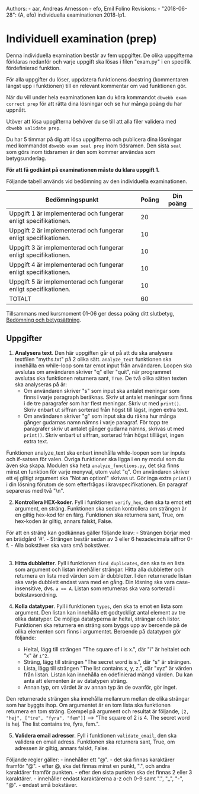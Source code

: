 Authors:
    - aar, Andreas Arnesson
    - efo, Emil Folino
Revisions:
    - "2018-06-28": (A, efo) individuella examinationen 2018-lp1.


Individuell examination (prep)
==================================

Denna individuella examination består av fem uppgifter. De olika uppgifterna förklaras nedanför och varje uppgift ska lösas i filen "exam.py" i en specifik fördefinierad funktion.

För alla uppgifter du löser, uppdatera funktionens docstring (kommentaren längst upp i funktionen) till en relevant kommentar om vad funktionen gör.

När du vill under hela examinationen kan du köra kommandot `dbwebb exam correct prep` för att rätta dina lösningar och se hur många poäng du har uppnått.

Utöver att lösa uppgifterna behöver du se till att alla filer validera med `dbwebb validate prep`.

Du har 5 timmar på dig att lösa uppgifterna och publicera dina lösningar med kommandot `dbwebb exam seal prep` inom tidsramen. Den sista `seal` som görs inom tidsramen är den som kommer användas som betygsunderlag.

**För att få godkänt på examinationen måste du klara uppgift 1.**

Följande tabell används vid bedömning av den individuella examinationen.

| Bedömningspunkt | Poäng | Din poäng |
|-----------------|-------|-----------|
| Uppgift 1 är implementerad och fungerar enligt specifikationen. | 20 | |
| Uppgift 2 är implementerad och fungerar enligt specifikationen. | 10 | |
| Uppgift 3 är implementerad och fungerar enligt specifikationen. | 10 | |
| Uppgift 4 är implementerad och fungerar enligt specifikationen. | 10 | |
| Uppgift 5 är implementerad och fungerar enligt specifikationen. | 10 | |
| TOTALT | 60 | |

Tillsammans med kursmoment 01-06 ger dessa poäng ditt slutbetyg, [Bedömning och betygsättning](http://dbwebb.se/kurser/faq/bedomning-och-betygsattning-individuell).


Uppgifter
---------------------------------

1. **Analysera text**. Den här uppgiften går ut på att du ska analysera textfilen "myths.txt" på 2 olika sätt. `analyze_text` funktionen ska innehålla en while-loop som tar emot input från användaren. Loopen ska avslutas om användaren skriver "q" eller "quit", när programmet avslutas ska funktionen returnera sant, `True`.
De två olika sätten texten ska analyseras på är:
    - Om användaren skriver "s" som input ska antalet meningar som finns i varje paragraph beräknas. Skriv ut antalet meningar som finns i de tre paragrafer som har flest meningar. Skriv ut med `print()`. Skriv enbart ut siffran sorterad från högst till lägst, ingen extra text.
    - Om användaren skriver "g" som input ska du räkna hur många gånger gudarnas namn nämns i varje paragraf. För topp tre paragrafer skriv ut antalet gånger gudarna nämns, skrivas ut med `print()`. Skriv enbart ut siffran, sorterad från högst tilllägst, ingen extra text.

 Funktionen analyze_text ska enbart innehålla while-loopen som tar inputs och if-satsen för valen. Övriga funktioner ska ligga i en ny modul som du även ska skapa. Modulen ska heta `analyze_functions.py`, det ska finns minst en funktion för varje menyval, utom valet "q". Om användaren skriver ett ej giltigt argument ska "Not an option!" skrivas ut. Gör inga extra `print()` i din lösning förutom de som efterfrågas i kravspecifikationen. En paragraf separeras med två "\n".

2. **Kontrollera HEX-koder**. Fyll i funktionen `verify_hex`, den ska ta emot ett argument, en sträng. Funktionen ska sedan kontrollera om strängen är en giltig hex-kod för en färg. Funktionen ska returnera sant, True, om hex-koden är giltig, annars falskt, False.

 För att en sträng kan godkännas gäller följande krav:
    - Strängen börjar med en brädgård '#'.
    - Strängen består sedan av 3 eller 6 hexadecimala siffror 0-f.
    - Alla bokstäver ska vara små bokstäver.<br><br>

3. **Hitta dubbletter**. Fyll i funktionen `find_duplicates`, den ska ta en lista som argument och listan innehåller strängar. Hitta alla dubbletter och returnera en lista med värden som är dubbletter. I den returnerade listan ska varje dubblett endast vara med en gång. Din lösning ska vara case-insensitive, dvs. `a == A`. Listan som returneras ska vara sorterad i bokstavsordning.

4. **Kolla datatyper**. Fyll i funktionen `types`, den ska ta emot en lista som argument. Den listan kan innehålla ett godtyckligt antal element av tre olika datatyper. De möjliga datatyperna är heltal, strängar och listor. Funktionen ska returnera en sträng som byggs upp av beroende på de olika elementen som finns i argumentet. Beroende på datatypen gör följande:
    - Heltal, lägg till strängen "The square of i is x.", där "i" är heltalet och "x" är `i^2`.
    - Sträng, lägg till strängen "The secret word is s.", där "s" är strängen.
    - Lista, lägg till strängen "The list contains x, y, z.", där "xyz" är värden från listan. Listan kan innehålla en odefinierad mängd värden. Du kan anta att elementen är av datatypen sträng.
    - Annan typ, om värdet är av annan typ än de ovanför, gör inget.

 Den returnerade strängen ska innehålla mellanrum mellan de olika strängar som har byggts ihop. Om argumentet är en tom lista ska funktionen returnera en tom sträng. Exempel på argument och resultat är följande, `[2, "hej", ["tre", "fyra", "fem"]]` --> "The square of 2 is 4. The secret word is hej. The list contains tre, fyra, fem.".

5. **Validera email adresser**. Fyll i funktionen `validate_email`, den ska validera en email adress. Funktionen ska returnera sant, True, om adressen är giltig, annars falskt, False.

 Följande regler gäller:
    - innehåller ett "@".
    - det ska finnas karaktärer framför "@".
    - efter @, ska det finnas minst en punkt, ".", och andra karaktärer framför punkten.
    - efter den sista punkten ska det finnas 2 eller 3 karaktärer.
    - innehåller endast karaktärerna a-z och 0-9 samt ".", "_", "-", "@".
    - endast små bokstäver.
